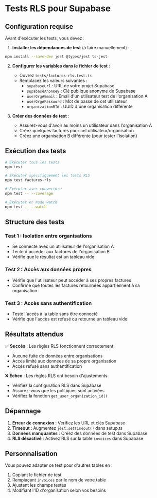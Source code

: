
# Tests RLS pour Supabase

## Configuration requise

Avant d'exécuter les tests, vous devez :

1. **Installer les dépendances de test** (à faire manuellement) :
```bash
npm install --save-dev jest @types/jest ts-jest
```

2. **Configurer les variables dans le fichier de test** :
   - Ouvrez `tests/factures-rls.test.ts`
   - Remplacez les valeurs suivantes :
     - `supabaseUrl` : URL de votre projet Supabase
     - `supabaseAnonKey` : Clé publique anonyme de Supabase
     - `userOrgAEmail` : Email d'un utilisateur test de l'organisation A
     - `userOrgAPassword` : Mot de passe de cet utilisateur
     - `organizationBId` : UUID d'une organisation différente

3. **Créer des données de test** :
   - Assurez-vous d'avoir au moins un utilisateur dans l'organisation A
   - Créez quelques factures pour cet utilisateur/organisation
   - Créez une organisation B différente (pour tester l'isolation)

## Exécution des tests

```bash
# Exécuter tous les tests
npm test

# Exécuter spécifiquement les tests RLS
npm test factures-rls

# Exécuter avec couverture
npm test -- --coverage

# Exécuter en mode watch
npm test -- --watch
```

## Structure des tests

### Test 1 : Isolation entre organisations
- Se connecte avec un utilisateur de l'organisation A
- Tente d'accéder aux factures de l'organisation B
- Vérifie que le résultat est un tableau vide

### Test 2 : Accès aux données propres
- Vérifie que l'utilisateur peut accéder à ses propres factures
- Confirme que toutes les factures retournées appartiennent à sa organisation

### Test 3 : Accès sans authentification
- Teste l'accès à la table sans être connecté
- Vérifie que l'accès est refusé ou retourne un tableau vide

## Résultats attendus

✅ **Succès** : Les règles RLS fonctionnent correctement
- Aucune fuite de données entre organisations
- Accès limité aux données de sa propre organisation
- Accès refusé sans authentification

❌ **Échec** : Les règles RLS ont besoin d'ajustements
- Vérifiez la configuration RLS dans Supabase
- Assurez-vous que les politiques sont activées
- Vérifiez la fonction `get_user_organization_id()`

## Dépannage

1. **Erreur de connexion** : Vérifiez les URL et clés Supabase
2. **Timeout** : Augmentez `jest.setTimeout()` dans setup.ts
3. **Données manquantes** : Créez des données de test dans Supabase
4. **RLS désactivé** : Activez RLS sur la table `invoices` dans Supabase

## Personnalisation

Vous pouvez adapter ce test pour d'autres tables en :
1. Copiant le fichier de test
2. Remplaçant `invoices` par le nom de votre table
3. Ajustant les champs testés
4. Modifiant l'ID d'organisation selon vos besoins
